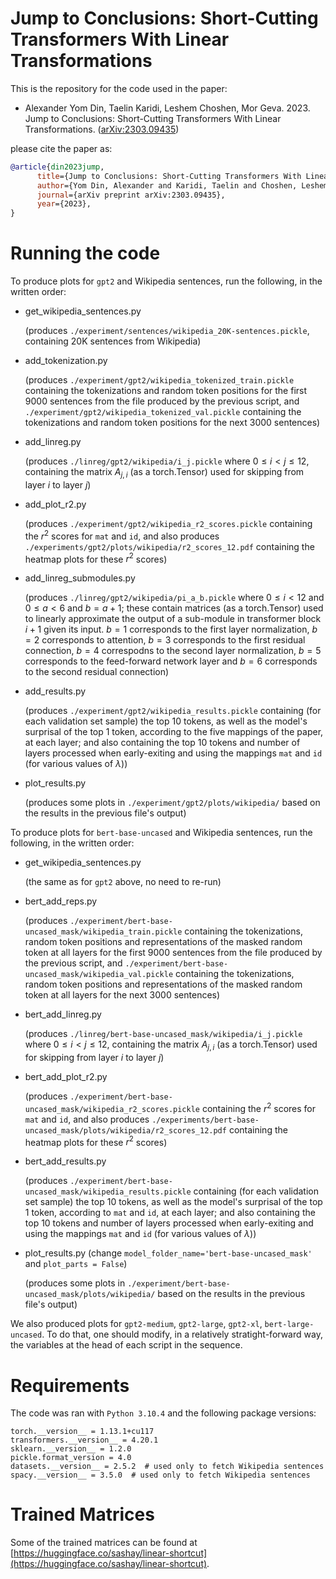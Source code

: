 # Jump to Conclusions: Short-Cutting Transformers With Linear Transformations

This is the repository for the code used in the paper:

* Alexander Yom Din, Taelin Karidi, Leshem Choshen, Mor Geva. 2023. Jump to Conclusions: Short-Cutting Transformers With Linear Transformations. ([arXiv:2303.09435](https://arxiv.org/abs/2303.09435))

please cite the paper as:

```bibtex
@article{din2023jump,
      title={Jump to Conclusions: Short-Cutting Transformers With Linear Transformations},
      author={Yom Din, Alexander and Karidi, Taelin and Choshen, Leshem and Geva, Mor},
      journal={arXiv preprint arXiv:2303.09435},
      year={2023},
}
```

# Running the code

To produce plots for `gpt2` and Wikipedia sentences, run the following, in the written order:

- get_wikipedia_sentences.py

  (produces `./experiment/sentences/wikipedia_20K-sentences.pickle`, containing 20K sentences from Wikipedia)

- add_tokenization.py

  (produces `./experiment/gpt2/wikipedia_tokenized_train.pickle` containing the tokenizations and random token positions for the first 9000 sentences from the file produced by the previous script, and `./experiment/gpt2/wikipedia_tokenized_val.pickle` containing the tokenizations and random token positions for the next 3000 sentences)

- add_linreg.py

  (produces `./linreg/gpt2/wikipedia/i_j.pickle` where $0 \leq i < j \leq 12$, containing the matrix $A_{j,i}$ (as a torch.Tensor) used for skipping from layer $i$ to layer $j$)

- add_plot_r2.py

  (produces `./experiment/gpt2/wikipedia_r2_scores.pickle` containing the $r^2$ scores for $\texttt{mat}$ and $\texttt{id}$, and also produces `./experiments/gpt2/plots/wikipedia/r2_scores_12.pdf` containing the heatmap plots for these $r^2$ scores)

- add_linreg_submodules.py

  (produces `./linreg/gpt2/wikipedia/pi_a_b.pickle` where $0 \leq i < 12$ and $0 \leq a < 6$ and $b = a + 1$; these contain matrices (as a torch.Tensor) used to linearly approximate the output of a sub-module in transformer block $i+1$ given its input. $b=1$ corresponds to the first layer normalization, $b=2$ corresponds to attention, $b=3$ corresponds to the first residual connection, $b=4$ correspodns to the second layer normalization, $b=5$ corresponds to the feed-forward network layer and $b=6$ corresponds to the second residual connection)

- add_results.py

  (produces `./experiment/gpt2/wikipedia_results.pickle` containing (for each validation set sample) the top 10 tokens, as well as the model's surprisal of the top 1 token, according to the five mappings of the paper, at each layer; and also containing the top 10 tokens and number of layers processed when early-exiting and using the mappings $\texttt{mat}$ and $\texttt{id}$ (for various values of $\lambda$))

- plot_results.py

  (produces some plots in `./experiment/gpt2/plots/wikipedia/` based on the results in the previous file's output)

To produce plots for `bert-base-uncased` and Wikipedia sentences, run the following, in the written order:

- get_wikipedia_sentences.py

  (the same as for `gpt2` above, no need to re-run)

- bert_add_reps.py

  (produces `./experiment/bert-base-uncased_mask/wikipedia_train.pickle` containing the tokenizations, random token positions and representations of the masked random token at all layers for the first 9000 sentences from the file produced by the previous script, and `./experiment/bert-base-uncased_mask/wikipedia_val.pickle` containing the tokenizations, random token positions and representations of the masked random token at all layers for the next 3000 sentences)

- bert_add_linreg.py

  (produces `./linreg/bert-base-uncased_mask/wikipedia/i_j.pickle` where $0 \leq i < j \leq 12$, containing the matrix $A_{j,i}$ (as a torch.Tensor) used for skipping from layer $i$ to layer $j$)

- bert_add_plot_r2.py

  (produces `./experiment/bert-base-uncased_mask/wikipedia_r2_scores.pickle` containing the $r^2$ scores for $\texttt{mat}$ and $\texttt{id}$, and also produces `./experiments/bert-base-uncased_mask/plots/wikipedia/r2_scores_12.pdf` containing the heatmap plots for these $r^2$ scores)

- bert_add_results.py

  (produces `./experiment/bert-base-uncased_mask/wikipedia_results.pickle` containing (for each validation set sample) the top 10 tokens, as well as the model's surprisal of the top 1 token, according to $\texttt{mat}$ and $\texttt{id}$, at each layer; and also containing the top 10 tokens and number of layers processed when early-exiting and using the mappings $\texttt{mat}$ and $\texttt{id}$ (for various values of $\lambda$))

- plot_results.py (change `model_folder_name='bert-base-uncased_mask'` and `plot_parts = False`)

  (produces some plots in `./experiment/bert-base-uncased_mask/plots/wikipedia/` based on the results in the previous file's output)

We also produced plots for `gpt2-medium`, `gpt2-large`, `gpt2-xl`, `bert-large-uncased`. To do that, one should modify, in a relatively stratight-forward way, the variables at the head of each script in the sequence.

# Requirements

The code was ran with `Python 3.10.4` and the following package versions:

```
torch.__version__ = 1.13.1+cu117
transformers.__version__ = 4.20.1
sklearn.__version__ = 1.2.0
pickle.format_version = 4.0
datasets.__version__ = 2.5.2  # used only to fetch Wikipedia sentences
spacy.__version__ = 3.5.0  # used only to fetch Wikipedia sentences
```

# Trained Matrices

Some of the trained matrices can be found at [https://huggingface.co/sashay/linear-shortcut](https://huggingface.co/sashay/linear-shortcut).
